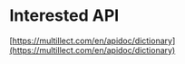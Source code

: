 # Interested API

[https://multillect.com/en/apidoc/dictionary](https://multillect.com/en/apidoc/dictionary)

